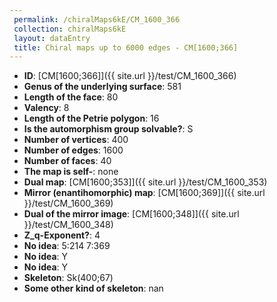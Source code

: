 ```yaml
--- 
 permalink: /chiralMaps6kE/CM_1600_366 
 collection: chiralMaps6kE
 layout: dataEntry
 title: Chiral maps up to 6000 edges - CM[1600;366]
---
```


- **ID**: [CM[1600;366]]({{ site.url }}/test/CM_1600_366)
- **Genus of the underlying surface**: 581
- **Length of the face**: 80
- **Valency**: 8
- **Length of the Petrie polygon**: 16
- **Is the automorphism group solvable?**: S
- **Number of vertices**: 400
- **Number of edges**: 1600
- **Number of faces**: 40
- **The map is self-**: none
- **Dual map**: [CM[1600;353]]({{ site.url }}/test/CM_1600_353)
- **Mirror (enantihomorphic) map**: [CM[1600;369]]({{ site.url }}/test/CM_1600_369)
- **Dual of the mirror image**: [CM[1600;348]]({{ site.url }}/test/CM_1600_348)
- **Z_q-Exponent?**: 4
- **No idea**:  5:214 7:369
- **No idea**: Y
- **No idea**: Y
- **Skeleton**: Sk(400;67)
- **Some other kind of skeleton**: nan
